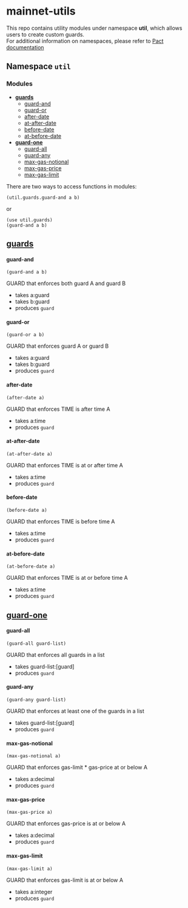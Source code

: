 # mainnet-utils

This repo contains utility modules under namespace **util**, which allows users to create custom guards.   
For additional information on namespaces, please refer to [Pact documentation](https://pact-language.readthedocs.io/en/latest/pact-reference.html#namespaces)

## Namespace `util`

### Modules
* [**guards**](#guards)
  * [guard-and](#guard-and)
  * [guard-or](#guard-or)
  * [after-date](#after-date)
  * [at-after-date](#at-after-date)
  * [before-date](#before-date)
  * [at-before-date](#at-before-date)
* [**guard-one**](#guard-one)
  * [guard-all](#guard-all)
  * [guard-any](#guard-any)
  * [max-gas-notional](#max-gas-notional)
  * [max-gas-price](#max-gas-price)
  * [max-gas-limit](#max-gas-limit)


There are two ways to access functions in modules:
```
(util.guards.guard-and a b)
```
or
```
(use util.guards)   
(guard-and a b)
```

## [guards](./util/guards/guards.pact)


#### guard-and

`(guard-and a b)`

GUARD that enforces both guard A and guard B

- takes a:guard
- takes b:guard
- produces `guard`

#### guard-or

`(guard-or a b)`

GUARD that enforces guard A or guard B

- takes a:guard
- takes b:guard
- produces `guard`

#### after-date
`(after-date a)`

GUARD that enforces TIME is after time A

- takes a:time
- produces `guard`

#### at-after-date
`(at-after-date a)`

GUARD that enforces TIME is at or after time A

- takes a:time
- produces `guard`

#### before-date
`(before-date a)`

GUARD that enforces TIME is before time A

- takes a:time
- produces `guard`

#### at-before-date
`(at-before-date a)`

GUARD that enforces TIME is at or before time A

- takes a:time
- produces `guard`

## [guard-one](./util/guard-one/guard-one.pact)

#### guard-all
`(guard-all guard-list)`

GUARD that enforces all guards in a list

- takes guard-list:[guard]
- produces `guard`

#### guard-any
`(guard-any guard-list)`

GUARD that enforces at least one of the guards in a list

- takes guard-list:[guard]
- produces `guard`

#### max-gas-notional
`(max-gas-notional a)`

GUARD that enforces gas-limit * gas-price at or below A

- takes a:decimal
- produces `guard`

#### max-gas-price
`(max-gas-price a)`

GUARD that enforces gas-price is at or below A

- takes a:decimal
- produces `guard`

#### max-gas-limit
`(max-gas-limit a)`

GUARD that enforces gas-limit is at or below A

- takes a:integer
- produces `guard`
